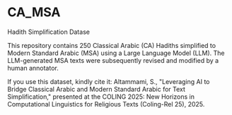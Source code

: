 # CA_MSA
Hadith Simplification Datase

This repository contains 250 Classical Arabic (CA) Hadiths simplified to Modern Standard Arabic (MSA) using a Large Language Model (LLM). The LLM-generated MSA texts were subsequently revised and modified by a human annotator.

If you use this dataset, kindly cite it:
Altammami, S., "Leveraging AI to Bridge Classical Arabic and Modern Standard Arabic for Text Simplification," presented at the COLING 2025: New Horizons in Computational Linguistics for Religious Texts (Coling-Rel 25), 2025.
